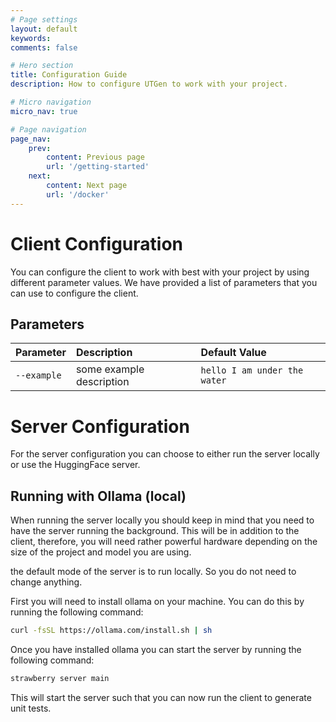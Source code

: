 ```yaml
---
# Page settings
layout: default
keywords:
comments: false

# Hero section
title: Configuration Guide
description: How to configure UTGen to work with your project.

# Micro navigation
micro_nav: true

# Page navigation
page_nav:
    prev:
        content: Previous page
        url: '/getting-started'
    next:
        content: Next page
        url: '/docker'
---
```


# Client Configuration
You can configure the client to work with best with your project by using different parameter values.
We have provided a list of parameters that you can use to configure the client.
## Parameters

| Parameter    | Description               | Default Value                 |
|:-------------|:--------------------------|:------------------------------|
| `--example`  | some example description  | `hello I am under the water`  |


# Server Configuration
For the server configuration you can choose to either run the server locally or use the HuggingFace server.
## Running with Ollama (local)
When running the server locally you should keep in mind that you need to have the server running the background.
This will be in addition to the client, therefore, you will need rather powerful hardware depending on the size of the project and model you are using.

the default mode of the server is to run locally. So you do not need to change anything.

First you will need to install ollama on your machine. You can do this by running the following command:
```bash
curl -fsSL https://ollama.com/install.sh | sh
```

Once you have installed ollama you can start the server by running the following command:
```bash
strawberry server main
```

This will start the server such that you can now run the client to generate unit tests.
